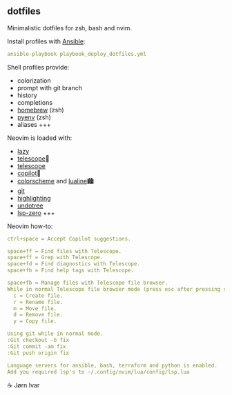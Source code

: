 ## dotfiles
Minimalistic dotfiles for zsh, bash and nvim.<br>

Install profiles with [Ansible](https://github.com/ansible/ansible):
```YAML
ansible-playbook playbook_deploy_dotfiles.yml
```

Shell profiles provide:
- colorization
- prompt with git branch
- history
- completions
- [homebrew](https://github.com/homebrew/homebrew) (zsh)
- [pyenv](https://github.com/pyenv/pyenv) (zsh)
- aliases +++

Neovim is loaded with:
- [lazy](https://github.com/folke/lazy.nvim)
- [telescope](https://github.com/nvim-telescope/telescope.nvim)🔭
- [telescope](https://github.com/nvim-telescope/telescope-file-browser.nvim)
- [copilot](https://github.com/zbirenbaum/copilot.lua)🤖
- [colorscheme](https://github.com/folke/tokyonight.nvim) and [lualine](https://github.com/nvim-lualine/lualine.nvim)🏙 
- [git](https://github.com/tpope/vim-fugitive)
- [highlighting](https://github.com/nvim-treesitter/nvim-treesitter)
- [undotree](https://github.com/mbbill/undotree)
- [lsp-zero](https://github.com/VonHeikemen/lsp-zero.nvim) +++

Neovim how-to:
```YAML
ctrl+space = Accept Copilot suggestions.

space+ff = Find files with Telescope.
space+ff = Grep with Telescope.
space+fd = Find diagnostics with Telescope.
space+fh = Find help tags with Telescope.

space+fb = Manage files with Telescope file browser.
While in normal Telescope file browser mode (press esc after pressing space+fb).
  c = Create file.
  r = Rename file.
  m = Move file.
  d = Remove file.
  y = Copy file.

Using git while in normal mode.
:Git checkout -b fix
:Git commit -am fix
:Git push origin fix

Language servers for ansible, bash, terraform and python is enabled.
Add you required lsp's to ~/.config/nvim/lua/config/lsp.lua
```

☕️ Jørn Ivar
